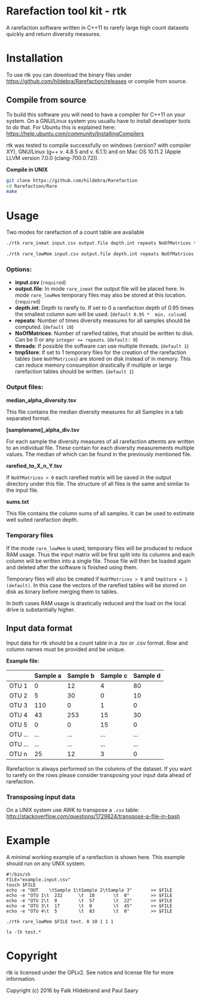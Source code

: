 # Rarefaction tool kit - rtk
A rarefaction software written in C++11 to rarefy large high count datasets quickly and return diversity measures.

# Installation
To use rtk you can download the binary files under https://github.com/hildebra/Rarefaction/releases or compile from source.

## Compile from source
To build this software you will need to have a compiler for C++11 on your system. On a GNU/Linux system you usuallu have to install developer tools to do that. For Ubuntu this is explained here: https://help.ubuntu.com/community/InstallingCompilers


rtk was tested to compile successfully on windows (version? with compiler XY), GNU/Linux (g++ v. 4.8.5 and v. 6.1.1) and on Mac OS 10.11.2 (Apple LLVM version 7.0.0 (clang-700.0.72)).


**Compile in UNIX**
```bash
git clone https://github.com/hildebra/Rarefaction
cd Rarefaction/Rare
make
```

# Usage
Two modes for rarefaction of a count table are available

```bash
./rtk rare_inmat input.csv output.file depth.int repeats NoOfMatrices threads tmpStore

./rtk rare_lowMem input.csv output.file depth.int repeats NoOfMatrices threads tmpStore
```

### Options:
- **input.csv** (`required`)
- **output.file**: In mode `rare_inmat` the output file will be placed here. In mode `rare_lowMem` temporary files may also be stored at this location. (`required`)
- **depth.int**: Depth to rarefy to. If set to 0 a rarefaction depth of 0.95 times the smallest column sum will be used. (`default 0.95 *  min. colsum`)
- **repeats**: Number of times diversity measures for all samples should be computed. (`default 10`)
- **NoOfMatrices**: Number of rarefied tables, that should be written to disk. Can be 0 or any `integer <= repeats`. (`default: 0`)
- **threads**: If possible the software can use multiple threads. (`default 1`)
- **tmpStore**: If set to 1 temporary files for the creation of the rarefaction tables (see `NoOfMatrices`) are stored on disk instead of in memory. This can reduce memory consumption drastically if multiple or large rarefaction tables should be written. (`default 1`)

### Output files:

**median_alpha_diversity.tsv**

This file contains the median diversity measures for all Samples in a tab separated format.

**[samplename]_alpha_div.tsv**

For each sample the diversity measures of all rarefaction attemts are written to an individual file. These contain for each diversity measurements multiple values. The median of which can be found in the previously mentioned file.

**rarefied_to_X_n_Y.tsv**

If `NoOfMatrices > 0` each rarefied matrix will be saved in the output directory under this file. The structure of all files is the same and similar to the input file.

**sums.txt**

This file contains the column sums of all samples. It can be used to estimate well suited rarefaction depth.

### Temporary files
If the mode `rare_lowMem` is used, temporary files will be produced to reduce RAM usage. Thus the input matrix will be first split into its columns and each column will be written into a single file. Those file will then be loaded again and deleted after the software is finished using them.

Temporary files will also be created if `NoOfMatrices > 0` and `tmpStore = 1 (default)`. In this case the vectors of the rarefied tables will be stored on disk as binary before merging them to tables.

In both cases RAM usage is drastically reduced and the load on the local drive is substantially higher.



## Input data format
Input data for rtk should be a count table in a .tsv or .csv format.
Row and column names must be provided and be unique.

**Example file:**

|       | Sample a | Sample b | Sample c | Sample d |
|-------|----------|----------|----------|----------|
| OTU 1 | 0        | 12       | 4        | 80       |
| OTU 2 | 5        | 30       | 0        | 10       |
| OTU 3 | 110       | 0        | 1       | 0        |
| OTU 4 | 43       | 253        | 15       | 30        |
| OTU 5 | 0       | 0        | 15       | 0        |
| OTU ... | ...       | ...        | ...       | ...        |
| OTU ... | ...       | ...        | ...       | ...        |
| OTU n | 25       | 12        | 3       | 0        |

Rarefaction is always performed on the columns of the dataset. If you want to rarefy on the rows please consider transposing your input data ahead of rarefaction.

### Transposing input data
On a UNIX system use AWK to transpose a `.csv` table:
http://stackoverflow.com/questions/1729824/transpose-a-file-in-bash





# Example
A minimal working example of a rarefaction is shown here. This example should run on any UNIX system.
```
#!/bin/sh
FILE="example.input.csv"
touch $FILE
echo -e "OUT    \tSample 1\tSample 2\tSample 3"       >> $FILE
echo -e "OTU 1\t  232      \t  10       \t  0"        >> $FILE
echo -e "OTU 2\t  0        \t  57       \t  22"       >> $FILE
echo -e "OTU 3\t  17       \t  0        \t  45"       >> $FILE
echo -e "OTU 4\t  5        \t  83       \t  0"        >> $FILE

./rtk rare_lowMem $FILE test. 0 10 1 1 1

ls -lh test.*
```


# Copyright
rtk is licensed under the GPLv2. See notice and license file for more information.

Copyright (c) 2016 by Falk Hildebrand and Paul Saary
